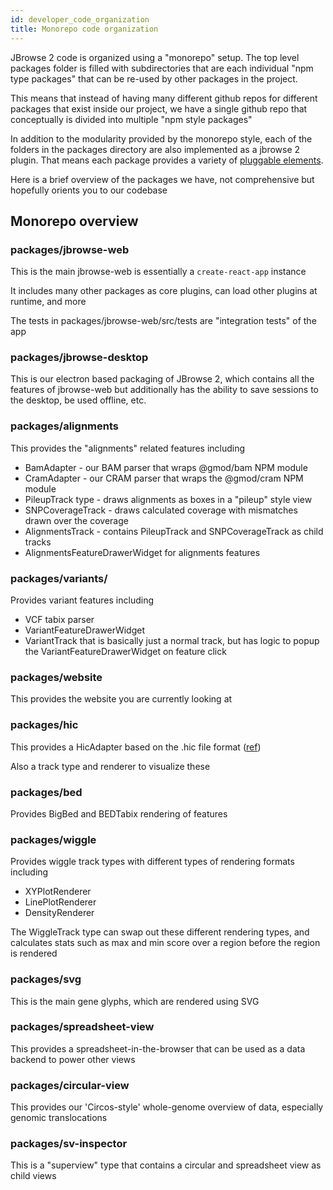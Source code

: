 ```yaml
---
id: developer_code_organization
title: Monorepo code organization
---
```


JBrowse 2 code is organized using a "monorepo" setup. The top level packages
folder is filled with subdirectories that are each individual "npm type
packages" that can be re-used by other packages in the project.

This means that instead of having many different github repos for different
packages that exist inside our project, we have a single github repo that
conceptually is divided into multiple "npm style packages"

In addition to the modularity provided by the monorepo style, each of the
folders in the packages directory are also implemented as a jbrowse 2 plugin.
That means each package provides a variety of [pluggable
elements](developer_pluggable_elements).

Here is a brief overview of the packages we have, not comprehensive but
hopefully orients you to our codebase

## Monorepo overview

### packages/jbrowse-web

This is the main jbrowse-web is essentially a `create-react-app` instance

It includes many other packages as core plugins, can load other plugins at
runtime, and more

The tests in packages/jbrowse-web/src/tests are "integration tests" of the app

### packages/jbrowse-desktop

This is our electron based packaging of JBrowse 2, which contains all the
features of jbrowse-web but additionally has the ability to save sessions to
the desktop, be used offline, etc.

### packages/alignments

This provides the "alignments" related features including

- BamAdapter - our BAM parser that wraps @gmod/bam NPM module
- CramAdapter - our CRAM parser that wraps the @gmod/cram NPM module
- PileupTrack type - draws alignments as boxes in a "pileup" style view
- SNPCoverageTrack - draws calculated coverage with mismatches drawn over the coverage
- AlignmentsTrack - contains PileupTrack and SNPCoverageTrack as child tracks
- AlignmentsFeatureDrawerWidget for alignments features

### packages/variants/

Provides variant features including

- VCF tabix parser
- VariantFeatureDrawerWidget
- VariantTrack that is basically just a normal track, but has logic to popup
  the VariantFeatureDrawerWidget on feature click

### packages/website

This provides the website you are currently looking at

### packages/hic

This provides a HicAdapter based on the .hic file format
([ref](https://github.com/aidenlab/juicer/wiki/Data#hic-files))

Also a track type and renderer to visualize these

### packages/bed

Provides BigBed and BEDTabix rendering of features

### packages/wiggle

Provides wiggle track types with different types of rendering formats including

- XYPlotRenderer
- LinePlotRenderer
- DensityRenderer

The WiggleTrack type can swap out these different rendering types, and
calculates stats such as max and min score over a region before the region is
rendered

### packages/svg

This is the main gene glyphs, which are rendered using SVG

### packages/spreadsheet-view

This provides a spreadsheet-in-the-browser that can be used as a data backend
to power other views

### packages/circular-view

This provides our 'Circos-style' whole-genome overview of data, especially
genomic translocations

### packages/sv-inspector

This is a "superview" type that contains a circular and spreadsheet view as
child views
